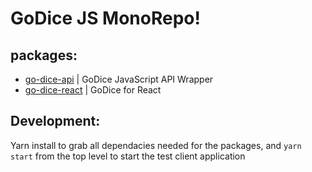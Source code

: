 # GoDice JS MonoRepo!

## packages:
  - [go-dice-api](./packages/go-dice-api)
    | GoDice JavaScript API Wrapper
  - [go-dice-react](./packages/go-dice-react)
    | GoDice for React
    
 ## Development:
 Yarn install to grab all dependacies needed for the packages, and `yarn start` from the top level to start the test client application
